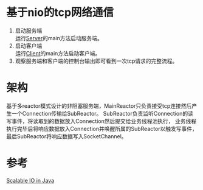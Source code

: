 # 基于nio的tcp网络通信
1. 启动服务端  
运行[Server](https://github.com/Allurx/socket-chat/blob/master/nio/nio-server/src/main/java/red/zyc/socket/nio/server/MainReactor.java)的main方法启动服务端。
2. 启动客户端    
运行[Client](https://github.com/Allurx/socket-chat/blob/master/nio/nio-client/src/main/java/red/zyc/socket/nio/client/Client.java)的main方法启动客户端。
3. 观察服务端和客户端的控制台输出即可看到一次tcp请求的完整流程。
# 架构
基于多reactor模式设计的非阻塞服务端，MainReactor只负责接受tcp连接然后产生一个Connection传输给SubReactor。
SubReactor负责监听Connection的读写事件，将读取到的数据放入Connection然后提交给业务线程池执行，
业务线程执行完毕后将响应数据放入Connection并唤醒所属的SubReactor以触发写事件，最后SubReactor将响应数据写入SocketChannel。
# 参考
[Scalable IO in Java](http://gee.cs.oswego.edu/dl/cpjslides/nio.pdf)

